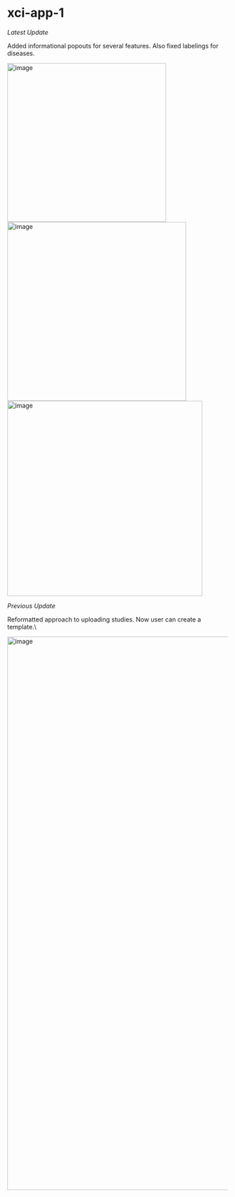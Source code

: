 # xci-app-1

*Latest Update*

Added informational popouts for several features. Also fixed labelings for diseases.

<img width="363" alt="image" src="https://user-images.githubusercontent.com/71516524/120514417-429f1080-c39b-11eb-86b7-7659f9376dfd.png">

<img width="409" alt="image" src="https://user-images.githubusercontent.com/71516524/120514378-39ae3f00-c39b-11eb-9251-f260dacdb98c.png">

<img width="446" alt="image" src="https://user-images.githubusercontent.com/71516524/120514361-33b85e00-c39b-11eb-9644-682db34290b6.png">

*Previous Update*

Reformatted approach to uploading studies. Now user can create a template.\

<img width="1265" alt="image" src="https://user-images.githubusercontent.com/71516524/120359435-a959f680-c2d5-11eb-8394-4953c24c8a91.png">